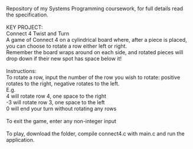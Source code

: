 Repository of my Systems Programming coursework, for full details read the specification.\
\
KEY PROJECT:\
Connect 4 Twist and Turn\
A game of Connect 4 on a cylindrical board where, after a piece is placed, you can choose to rotate a row either left or right.\
Remember the board wraps around on each side, and rotated pieces will drop down if their new spot has space below it!\
\
Instructions:\
To rotate a row, input the number of the row you wish to rotate: positive rotates to the right, negative rotates to the left.\
E.g.\
4 will rotate row 4, one space to the right\
-3 will rotate row 3, one space to the left\
0 will end your turn without rotating any rows\
\
To exit the game, enter any non-integer input\
\
To play, download the folder, compile connect4.c with main.c and run the application.
